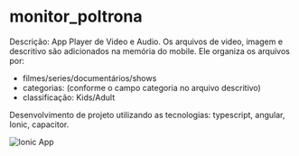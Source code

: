 # monitor_poltrona
Descrição: App Player de Video e Audio. Os arquivos de video, imagem e descritivo são adicionados na memória do mobile. 
Ele organiza os arquivos por:
* filmes/series/documentários/shows
* categorias: (conforme o campo categoria no arquivo descritivo)
* classificação: Kids/Adult
  
Desenvolvimento de projeto utilizando as tecnologias: typescript, angular, Ionic, capacitor.

![Ionic App](https://github.com/mlafourcade/monitor_poltrona/assets/28298809/26ef0118-71c9-4006-a5e1-a02c21154710)






